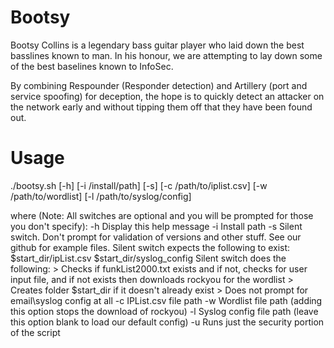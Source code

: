 # Bootsy
Bootsy Collins is a legendary bass guitar player who laid down the best basslines known to man. In his honour, we are attempting to lay down some of the best baselines known to InfoSec.

By combining Respounder (Responder detection) and Artillery (port and service spoofing) for deception, the hope is to quickly detect an attacker on the network early and without tipping them off that they have been found out.

# Usage
./bootsy.sh [-h] [-i /install/path] [-s] [-c /path/to/iplist.csv] [-w /path/to/wordlist] [-l /path/to/syslog/config]

where (Note: All switches are optional and you will be prompted for those you don't specify):
        -h  Display this help message
        -i  Install path
        -s  Silent switch. Don't prompt for validation of versions and other stuff. See our github for example files.
                Silent switch expects the following to exist:
                        $start_dir/ipList.csv
                        $start_dir/syslog_config
                Silent switch does the following:
                        > Checks if funkList2000.txt exists and if not, checks for
                          user input file, and if not exists then downloads rockyou for the wordlist
                        > Creates folder $start_dir if it doesn't already exist
                        > Does not prompt for email\syslog config at all
        -c  IPList.csv file path
        -w  Wordlist file path (adding this option stops the download of rockyou)
        -l  Syslog config file path (leave this option blank to load our default config)
        -u  Runs just the security portion of the script
